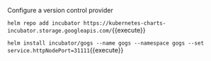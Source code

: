 Configure a version control provider

`helm repo add incubator https://kubernetes-charts-incubator.storage.googleapis.com/`{{execute}}

`helm install incubator/gogs --name gogs --namespace gogs --set service.httpNodePort=31111`{{execute}}
